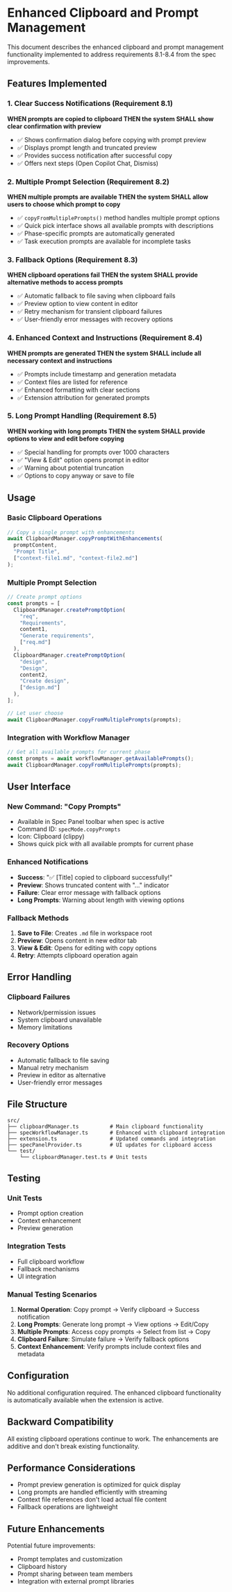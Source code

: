 # Enhanced Clipboard and Prompt Management

This document describes the enhanced clipboard and prompt management functionality implemented to address requirements 8.1-8.4 from the spec improvements.

## Features Implemented

### 1. Clear Success Notifications (Requirement 8.1)

**WHEN prompts are copied to clipboard THEN the system SHALL show clear confirmation with preview**

- ✅ Shows confirmation dialog before copying with prompt preview
- ✅ Displays prompt length and truncated preview
- ✅ Provides success notification after successful copy
- ✅ Offers next steps (Open Copilot Chat, Dismiss)

### 2. Multiple Prompt Selection (Requirement 8.2)

**WHEN multiple prompts are available THEN the system SHALL allow users to choose which prompt to copy**

- ✅ `copyFromMultiplePrompts()` method handles multiple prompt options
- ✅ Quick pick interface shows all available prompts with descriptions
- ✅ Phase-specific prompts are automatically generated
- ✅ Task execution prompts are available for incomplete tasks

### 3. Fallback Options (Requirement 8.3)

**WHEN clipboard operations fail THEN the system SHALL provide alternative methods to access prompts**

- ✅ Automatic fallback to file saving when clipboard fails
- ✅ Preview option to view content in editor
- ✅ Retry mechanism for transient clipboard failures
- ✅ User-friendly error messages with recovery options

### 4. Enhanced Context and Instructions (Requirement 8.4)

**WHEN prompts are generated THEN the system SHALL include all necessary context and instructions**

- ✅ Prompts include timestamp and generation metadata
- ✅ Context files are listed for reference
- ✅ Enhanced formatting with clear sections
- ✅ Extension attribution for generated prompts

### 5. Long Prompt Handling (Requirement 8.5)

**WHEN working with long prompts THEN the system SHALL provide options to view and edit before copying**

- ✅ Special handling for prompts over 1000 characters
- ✅ "View & Edit" option opens prompt in editor
- ✅ Warning about potential truncation
- ✅ Options to copy anyway or save to file

## Usage

### Basic Clipboard Operations

```typescript
// Copy a single prompt with enhancements
await ClipboardManager.copyPromptWithEnhancements(
  promptContent,
  "Prompt Title",
  ["context-file1.md", "context-file2.md"]
);
```

### Multiple Prompt Selection

```typescript
// Create prompt options
const prompts = [
  ClipboardManager.createPromptOption(
    "req",
    "Requirements",
    content1,
    "Generate requirements",
    ["req.md"]
  ),
  ClipboardManager.createPromptOption(
    "design",
    "Design",
    content2,
    "Create design",
    ["design.md"]
  ),
];

// Let user choose
await ClipboardManager.copyFromMultiplePrompts(prompts);
```

### Integration with Workflow Manager

```typescript
// Get all available prompts for current phase
const prompts = await workflowManager.getAvailablePrompts();
await ClipboardManager.copyFromMultiplePrompts(prompts);
```

## User Interface

### New Command: "Copy Prompts"

- Available in Spec Panel toolbar when spec is active
- Command ID: `specMode.copyPrompts`
- Icon: Clipboard (clippy)
- Shows quick pick with all available prompts for current phase

### Enhanced Notifications

- **Success**: "✅ [Title] copied to clipboard successfully!"
- **Preview**: Shows truncated content with "..." indicator
- **Failure**: Clear error message with fallback options
- **Long Prompts**: Warning about length with viewing options

### Fallback Methods

1. **Save to File**: Creates `.md` file in workspace root
2. **Preview**: Opens content in new editor tab
3. **View & Edit**: Opens for editing with copy options
4. **Retry**: Attempts clipboard operation again

## Error Handling

### Clipboard Failures

- Network/permission issues
- System clipboard unavailable
- Memory limitations

### Recovery Options

- Automatic fallback to file saving
- Manual retry mechanism
- Preview in editor as alternative
- User-friendly error messages

## File Structure

```
src/
├── clipboardManager.ts          # Main clipboard functionality
├── specWorkflowManager.ts       # Enhanced with clipboard integration
├── extension.ts                 # Updated commands and integration
├── specPanelProvider.ts         # UI updates for clipboard access
└── test/
    └── clipboardManager.test.ts # Unit tests
```

## Testing

### Unit Tests

- Prompt option creation
- Context enhancement
- Preview generation

### Integration Tests

- Full clipboard workflow
- Fallback mechanisms
- UI integration

### Manual Testing Scenarios

1. **Normal Operation**: Copy prompt → Verify clipboard → Success notification
2. **Long Prompts**: Generate long prompt → View options → Edit/Copy
3. **Multiple Prompts**: Access copy prompts → Select from list → Copy
4. **Clipboard Failure**: Simulate failure → Verify fallback options
5. **Context Enhancement**: Verify prompts include context files and metadata

## Configuration

No additional configuration required. The enhanced clipboard functionality is automatically available when the extension is active.

## Backward Compatibility

All existing clipboard operations continue to work. The enhancements are additive and don't break existing functionality.

## Performance Considerations

- Prompt preview generation is optimized for quick display
- Long prompts are handled efficiently with streaming
- Context file references don't load actual file content
- Fallback operations are lightweight

## Future Enhancements

Potential future improvements:

- Prompt templates and customization
- Clipboard history
- Prompt sharing between team members
- Integration with external prompt libraries
